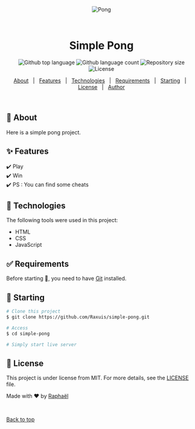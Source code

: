 <div align="center" id="top"> 
  <img src="https://www.imaginarycloud.com/blog/content/images/size/w754/2019/02/Pong.jpg" alt="Pong" />

  &#xa0;

  <!-- <a href="https://simple-pong.netlify.app">Demo</a> -->
</div>

<h1 align="center">Simple Pong</h1>

<p align="center">
  <img alt="Github top language" src="https://img.shields.io/github/languages/top/Raxuis/simple-pong?color=56BEB8">

  <img alt="Github language count" src="https://img.shields.io/github/languages/count/Raxuis/simple-pong?color=56BEB8">

  <img alt="Repository size" src="https://img.shields.io/github/repo-size/Raxuis/simple-pong?color=56BEB8">

  <img alt="License" src="https://img.shields.io/github/license/Raxuis/simple-pong?color=56BEB8">

  <!-- <img alt="Github issues" src="https://img.shields.io/github/issues/Raxuis/simple-pong?color=56BEB8" /> -->

  <!-- <img alt="Github forks" src="https://img.shields.io/github/forks/Raxuis/simple-pong?color=56BEB8" /> -->

  <!-- <img alt="Github stars" src="https://img.shields.io/github/stars/Raxuis/simple-pong?color=56BEB8" /> -->
</p>

<!-- Status -->

<!-- <h4 align="center"> 
	🚧  Pong 🚀 Under construction...  🚧
</h4> 

<hr> -->

<p align="center">
  <a href="#dart-about">About</a> &#xa0; | &#xa0; 
  <a href="#sparkles-features">Features</a> &#xa0; | &#xa0;
  <a href="#rocket-technologies">Technologies</a> &#xa0; | &#xa0;
  <a href="#white_check_mark-requirements">Requirements</a> &#xa0; | &#xa0;
  <a href="#checkered_flag-starting">Starting</a> &#xa0; | &#xa0;
  <a href="#memo-license">License</a> &#xa0; | &#xa0;
  <a href="https://github.com/Raxuis" target="_blank">Author</a>
</p>

<br>

## :dart: About ##

Here is a simple pong project.

## :sparkles: Features ##

:heavy_check_mark: Play\
:heavy_check_mark: Win\
:heavy_check_mark: PS : You can find some cheats

## :rocket: Technologies ##

The following tools were used in this project:

- HTML
- CSS
- JavaScript

## :white_check_mark: Requirements ##

Before starting :checkered_flag:, you need to have [Git](https://git-scm.com) installed.

## :checkered_flag: Starting ##

```bash
# Clone this project
$ git clone https://github.com/Raxuis/simple-pong.git

# Access
$ cd simple-pong

# Simply start live server
```

## :memo: License ##

This project is under license from MIT. For more details, see the [LICENSE](LICENSE.md) file.


Made with :heart: by <a href="https://github.com/Raxuis" target="_blank">Raphaël</a>

&#xa0;

<a href="#top">Back to top</a>
